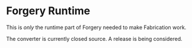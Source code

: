 # Forgery Runtime
This is *only* the runtime part of Forgery needed to make Fabrication work.

The converter is currently closed source. A release is being considered.
